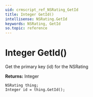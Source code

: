 ```yaml
---
uid: crmscript_ref_NSRating_GetId
title: Integer GetId()
intellisense: NSRating.GetId
keywords: NSRating, GetId
so.topic: reference
---
```


# Integer GetId()

Get the primary key (id) for the NSRating

**Returns:** Integer

```crmscript
NSRating thing;
Integer id = thing.GetId();
```

